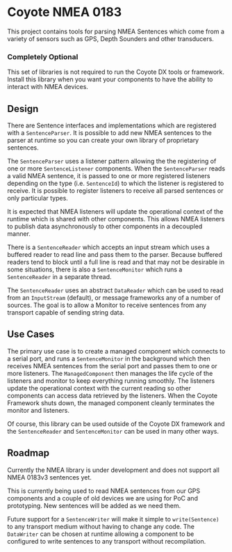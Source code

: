# Coyote NMEA 0183

This project contains tools for parsing NMEA Sentences which come from a variety of sensors such as GPS, Depth Sounders and other transducers.

### Completely Optional
This set of libraries is not required to run the Coyote DX tools or framework. Install this library when you want your components to have the ability to interact with NMEA devices.

## Design
There are Sentence interfaces and implementations which are registered with a `SentenceParser`. It is possible to add new NMEA sentences to the parser at runtime so you can create your own library of proprietary sentences.

The `SentenceParser` uses a listener pattern allowing the the registering of one or more `SentenceListener` components. When the `SentenceParser` reads a valid NMEA sentence, it is passed to one or more registered listeners depending on the type (i.e. `SentenceId`) to which the listener is registered to receive. It is possible to register listeners to receive all parsed sentences or only particular types.

It is expected that NMEA listeners will update the operational context of the runtime which is shared with other components. This allows NMEA listeners to publish data asynchronously to other components in a decoupled manner.  

There is a `SentenceReader` which accepts an input stream which uses a buffered reader to read line and pass them to the parser. Because buffered readers tend to block until a full line is read and that may not be desirable in some situations, there is also a `SentenceMonitor` which runs a `SentenceReader` in a separate thread.

The `SentenceReader` uses an abstract `DataReader` which can be used to read from an `InputStream` (default), or message frameworks any of a number of sources. The goal is to allow a Monitor to receive sentences from any transport capable of sending string data.

## Use Cases
The primary use case is to create a managed component which connects to a serial port, and runs a `SentenceMonitor` in the background which then receives NMEA sentences from the serial port and passes them to one or more listeners. The `ManagedComponent` then manages the life cycle of the listeners and monitor to keep everything running smoothly. The listeners update the operational context with the current reading so other components can access data retrieved by the listeners. When the Coyote Framework shuts down, the managed component cleanly terminates the monitor and listeners.

Of course, this library can be used outside of the Coyote DX framework and the `SentenceReader` and `SentenceMonitor` can be used in many other ways.

## Roadmap
Currently the NMEA library is under development and does not support all NMEA 0183v3 sentences yet.

This is currently being used to read NMEA sentences from our GPS components and a couple of old devices we are using for PoC and prototyping. New sentences will be added as we need them.

Future support for a `SentenceWriter` will make it simple to `write(Sentence)` to any transport medium without having to change any code. The `DataWriter` can be chosen at runtime allowing a component to be configured to write sentences to any transport without recompilation.

